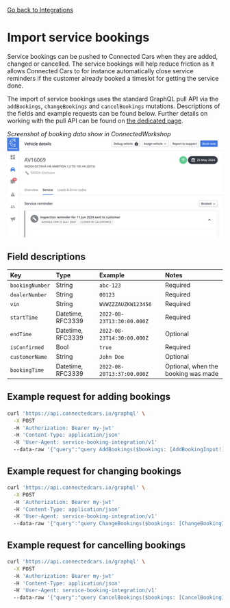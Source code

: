 [Go back to Integrations](./integrations/intro)

# Import service bookings
Service bookings can be pushed to Connected Cars when they are added, changed or cancelled. The service bookings will help reduce friction as it allows Connected Cars to for instance automatically close service reminders if the customer already booked a timeslot for getting the service done.

The import of service bookings uses the standard GraphQL pull API via the `addBookings`, `changeBookings` and `cancelBookings` mutations. Descriptions of the fields and example requests can be found below. Further details on working with the pull API can be found on [the dedicated page](./integrations/pull-api).

_Screenshot of booking data show in ConnectedWorkshop_
![Booking data show in ConnectedWorkshop](./booking-import-screenshot.png)

## Field descriptions
| Key             | Type              | Example                    | Notes    |
|:----------------|:------------------|:---------------------------|:---------|
| `bookingNumber` | String            | `abc-123`                  | Required |
| `dealerNumber`  | String            | `00123`                    | Required |
| `vin`           | String            | `WVWZZZAUZKW123456`        | Required |
| `startTime`     | Datetime, RFC3339 | `2022-08-23T13:30:00.000Z` | Required |
| `endTime`       | Datetime, RFC3339 | `2022-08-23T14:30:00.000Z` | Optional |
| `isConfirmed`   | Bool              | `true`                     | Required |
| `customerName`  | String            | `John Doe`                 | Optional |
| `bookingTime`   | Datetime, RFC3339 | `2022-08-20T13:37:00.000Z` | Optional, when the booking was made |

## Example request for adding bookings
```sh
curl 'https://api.connectedcars.io/graphql' \
  -X POST
  -H 'Authorization: Bearer my-jwt'
  -H 'Content-Type: application/json'
  -H 'User-Agent: service-booking-integration/v1'
  --data-raw '{"query":"query AddBookings($bookings: [AddBookingInput!]!) { addBookings(input: { bookings: $bookings }) }","operationName":"AddBookings","variables":{"bookings":[{"bookingNumber":"abc-123","dealerNumber":"00123","vin":"WVWZZZAUZKW123456","startTime":"2022-08-23T13:30:00.000Z","endTime":"2022-08-23T14:30:00.000Z","isConfirmed":true,"customerName":"John Doe","bookingTime":"2022-08-20T13:37:00.000Z"}]}}'
```

## Example request for changing bookings
```sh
curl 'https://api.connectedcars.io/graphql' \
  -X POST
  -H 'Authorization: Bearer my-jwt'
  -H 'Content-Type: application/json'
  -H 'User-Agent: service-booking-integration/v1'
  --data-raw '{"query":"query ChangeBookings($bookings: [ChangeBookingInput!]!) { changeBookings(input: { bookings: $bookings }) }","operationName":"ChangeBookings","variables":{"bookings":[{"bookingNumber":"abc-123","dealerNumber":"00123","vin":"WVWZZZAUZKW123456","startTime":"2022-08-23T13:30:00.000Z","endTime":"2022-08-23T14:30:00.000Z","isConfirmed":true,"customerName":"John Doe","bookingTime":"2022-08-20T13:37:00.000Z"}]}}'
```

## Example request for cancelling bookings
```sh
curl 'https://api.connectedcars.io/graphql' \
  -X POST
  -H 'Authorization: Bearer my-jwt'
  -H 'Content-Type: application/json'
  -H 'User-Agent: service-booking-integration/v1'
  --data-raw '{"query":"query CancelBookings($bookings: [CancelBookingInput!]!) { cancelBookings(input: { bookings: $bookings }) }","operationName":"CancelBookings","variables":{"bookings":[{"bookingNumber":"abc-123","dealerNumber":"00123","vin":"WVWZZZAUZKW123456","startTime":"2022-08-23T13:30:00.000Z","endTime":"2022-08-23T14:30:00.000Z","isConfirmed":true,"customerName":"John Doe","bookingTime":"2022-08-20T13:37:00.000Z"}]}}'
```
